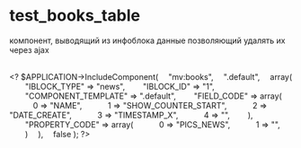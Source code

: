 # test_books_table
компонент, выводящий из инфоблока данные позволяющий удалять их через ajax<br><br>

&lt;? $APPLICATION->IncludeComponent(
&emsp;"mv:books",
&emsp;".default",
&emsp;array(
&emsp;&emsp;"IBLOCK_TYPE" => "news",
&emsp;&emsp;"IBLOCK_ID" => "1",
&emsp;&emsp;"COMPONENT_TEMPLATE" => ".default",
&emsp;&emsp;"FIELD_CODE" => array(
&emsp;&emsp;&emsp;0 => "NAME",
&emsp;&emsp;&emsp;1 => "SHOW_COUNTER_START",
&emsp;&emsp;&emsp;2 => "DATE_CREATE",
&emsp;&emsp;&emsp;3 => "TIMESTAMP_X",
&emsp;&emsp;&emsp;4 => "",
&emsp;&emsp;),
&emsp;&emsp;"PROPERTY_CODE" => array(
&emsp;&emsp;&emsp;0 => "PICS_NEWS",
&emsp;&emsp;&emsp;1 => "",
&emsp;&emsp;)
&emsp;),
&emsp;false
); ?&gt;
